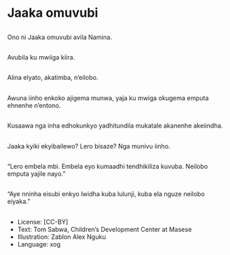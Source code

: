 # Jaaka omuvubi

##
Ono ni Jaaka omuvubi
avila Namina.

##
Avubila ku mwiiga kiira.

##
Alina elyato, akatimba,
n’eilobo.

##
Awuna iinho enkoko
ajigema munwa, yaja
ku mwiga okugema
emputa ehnenhe
n’entono.

##
Kusaawa nga inha
edhokunkyo
yadhitundila mukatale
akanenhe akeiindha.

##
Jaaka kyiki ekyibailewo?
Lero bisaze? Nga
munivu iinho.

##
“Lero embela mbi.
Embela eyo kumaadhi
tendhikiliza kuvuba.
Neilobo emputa yajile
nayo.”

##
“Aye nninha eisubi
enkyo lwidha kuba
lulunji,
kuba ela nguze neilobo
eiyaka.”

##
* License: [CC-BY]
* Text: Tom Sabwa, Children’s Development Center at Masese
* Illustration: Zablon Alex Nguku
* Language: xog
